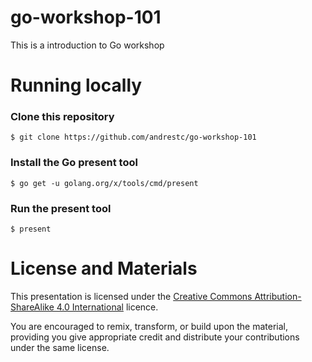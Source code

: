 # go-workshop-101
This is a introduction to Go workshop

# Running locally

### Clone this repository

```
$ git clone https://github.com/andrestc/go-workshop-101
```

### Install the Go present tool

```
$ go get -u golang.org/x/tools/cmd/present
```

### Run the present tool

```
$ present
```

# License and Materials

This presentation is licensed under the [Creative Commons Attribution-ShareAlike 4.0 International](https://creativecommons.org/licenses/by-sa/4.0/) licence.

You are encouraged to remix, transform, or build upon the material, providing you give appropriate credit and distribute your contributions under the same license.